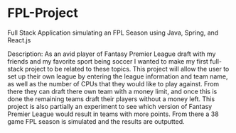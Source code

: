 # FPL-Project
Full Stack Application simulating an FPL Season using Java, Spring, and React.js

Description: As an avid player of Fantasy Premier League draft with my friends and my favorite sport being soccer I wanted to make my first full-stack project to be related to these topics. This project will allow the user to set up their own league by entering the league information and team name, as well as the number of CPUs that they would like to play against. From there they can draft there own team with a money limit, and once this is done the remaining teams draft their players without a money left. This project is also partially an experiment to see which version of Fantasy Premier League would result in teams with more points. From there a 38 game FPL season is simulated and the results are outputted.
